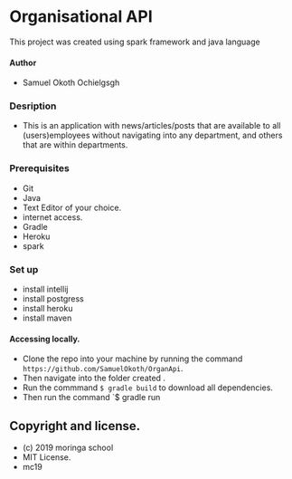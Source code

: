  # Organisational API
 This project was created using spark framework and java language 
 #### Author
 * Samuel Okoth Ochielgsgh
 ### Desription
 *   This is an application with news/articles/posts that are available to all (users)employees without navigating into any department, and others that are   within departments.
 
 ### Prerequisites
 * Git
 * Java
 * Text Editor of your choice.
 * internet access.
 * Gradle
 *  Heroku
 * spark
 ### Set up
 
 * install intellij
 * install postgress
 * install heroku 
 * install maven
 
 #### Accessing locally.
 * Clone the repo into your machine by running the command `https://github.com/SamuelOkoth/OrganApi`.
 * Then navigate into the folder created .
 * Run the commmand `$ gradle build` to download all dependencies.
 * Then run the command `$ gradle run
 
 ## Copyright and license.
 * (c) 2019 moringa school
 * MIT License.
 * mc19
